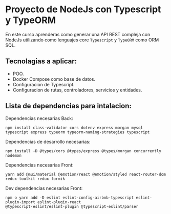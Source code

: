 # Proyecto de NodeJs con Typescript y TypeORM

En este curso aprenderas como generar una API REST compleja con NodeJs utilizando como lenguajes core `Typescript` y `TypeORM` como ORM SQL.

## Tecnolagias a aplicar:

- POO.
- Docker Compose como base de datos.
- Configuracion de Typescript.
- Configuracion de rutas, controladores, servicios y entidades.

## Lista de dependencias para intalacion:

Dependencias necesarias Back:

```
npm install class-validator cors dotenv express morgan mysql typescript express typeorm typeorm-naming-strategies typescript
```

Dependencias de desarrollo necesarias:

```
npm install -D @types/cors @types/express @types/morgan concurrently nodemon
```
Dependencias necesarias Front:

```
yarn add @mui/material @emotion/react @emotion/styled react-router-dom redux-toolkit redux formik
```

Dev dependencias necesarias Front:

```
npm o yarn add -D eslint eslint-config-airbnb-typescript eslint-plugin-import eslint-plugin-react
@typescript-eslint/eslint-plugin @typescript-eslint/parser 
```

